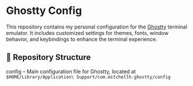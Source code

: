 # Ghostty Config

This repository contains my personal configuration for the [Ghostty](https://ghostty.org/docs) terminal emulator. It includes customized settings for themes, fonts, window behavior, and keybindings to enhance the terminal experience.​

## 📁 Repository Structure

config – Main configuration file for Ghostty, located at `$HOME/Library/Application\ Support/com.mitchellh.ghostty/config`
